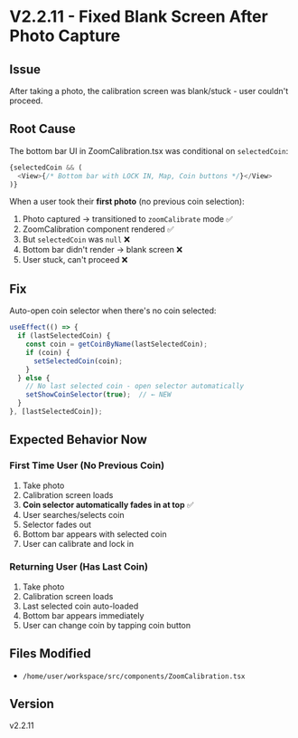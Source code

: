 # V2.2.11 - Fixed Blank Screen After Photo Capture

## Issue
After taking a photo, the calibration screen was blank/stuck - user couldn't proceed.

## Root Cause
The bottom bar UI in ZoomCalibration.tsx was conditional on `selectedCoin`:
```typescript
{selectedCoin && (
  <View>{/* Bottom bar with LOCK IN, Map, Coin buttons */}</View>
)}
```

When a user took their **first photo** (no previous coin selection):
1. Photo captured → transitioned to `zoomCalibrate` mode ✅
2. ZoomCalibration component rendered ✅
3. But `selectedCoin` was `null` ❌
4. Bottom bar didn't render → blank screen ❌
5. User stuck, can't proceed ❌

## Fix
Auto-open coin selector when there's no coin selected:

```typescript
useEffect(() => {
  if (lastSelectedCoin) {
    const coin = getCoinByName(lastSelectedCoin);
    if (coin) {
      setSelectedCoin(coin);
    }
  } else {
    // No last selected coin - open selector automatically
    setShowCoinSelector(true);  // ← NEW
  }
}, [lastSelectedCoin]);
```

## Expected Behavior Now

### First Time User (No Previous Coin)
1. Take photo
2. Calibration screen loads
3. **Coin selector automatically fades in at top** ✅
4. User searches/selects coin
5. Selector fades out
6. Bottom bar appears with selected coin
7. User can calibrate and lock in

### Returning User (Has Last Coin)
1. Take photo
2. Calibration screen loads
3. Last selected coin auto-loaded
4. Bottom bar appears immediately
5. User can change coin by tapping coin button

## Files Modified
- `/home/user/workspace/src/components/ZoomCalibration.tsx`

## Version
v2.2.11

